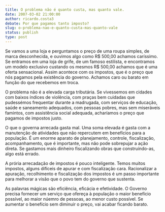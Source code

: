 ```yaml
---
title: O problema não é quanto custa, mas quanto vale.
date: 2007-03-02 21:00:00
author: ricardo.costa3
debate: Por que pagamos tanto imposto?
slug: o-problema-nao-e-quanto-custa-mas-quanto-vale
status: publish 
type: post
---
```


Se vamos a uma loja e perguntamos o preço de uma roupa simples, de marca desconhecida, e ouvimos algo como R$ 500,00 achamos caríssimo. Se entramos em uma loja de grife, de um famoso estilista, e encontramos um modelo exclusivo custando os mesmos R$ 500,00 achamos que é uma oferta sensacional. Assim acontece com os impostos, que é o preço que nós pagamos pela existência do governo. Achamos caro ou barato em função do que recebemos em troca.  

O problema não é a elevada carga tributária. Se vivessemos em cidades com baixos índices de violência, com praças bem cuidadas que pudessémos frequentar durante a madrugada, com serviços de educação, saúde e saneamento adequados, com pessoas pobres, mas sem miseráveis famintos, com assistência social adequada, acharíamos o preço que pagamos de impostos justo.  

O que o governa arrecada gasta mal. Uma soma elevada é gasta com a manutenção de atividades que não repercutem em benefícios para a população. É um enorme aparato de planejamento, controle, fiscalização, acompanhamento, que é importante, mas não pode sobrepujar a ação direta. Se gastamos mais dinheiro fiscalizando obras que construíndo-as, algo está errado.  

A prória arrecadação de impostos é pouco inteligente. Temos muitos impostos, alguns difíceis de apurar e com fiscalização cara. Racionalizar a apuração, recolhimento e fiscalização dos impostos é um passo importante para melhorar a visão que o povo tem do governo que sustenta.  

As palavras mágicas são eficiência, eficácia e efetividade. O Governo precisa fornecer um serviço que ofereça à população o maior benefício possível, ao maior núemro de pessoas, ao menor custo possível. Se aumentar o benefício sem diminuir o preço, vai acabar ficando barato.
